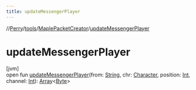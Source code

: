 ```yaml
---
title: updateMessengerPlayer
---
```

//[Perry](../../../index.html)/[tools](../index.html)/[MaplePacketCreator](index.html)/[updateMessengerPlayer](update-messenger-player.html)



# updateMessengerPlayer



[jvm]\
open fun [updateMessengerPlayer](update-messenger-player.html)(from: [String](https://docs.oracle.com/javase/8/docs/api/java/lang/String.html), chr: [Character](../../client/-character/index.html), position: [Int](https://kotlinlang.org/api/latest/jvm/stdlib/kotlin/-int/index.html), channel: [Int](https://kotlinlang.org/api/latest/jvm/stdlib/kotlin/-int/index.html)): [Array](https://kotlinlang.org/api/latest/jvm/stdlib/kotlin/-array/index.html)&lt;[Byte](https://kotlinlang.org/api/latest/jvm/stdlib/kotlin/-byte/index.html)&gt;




